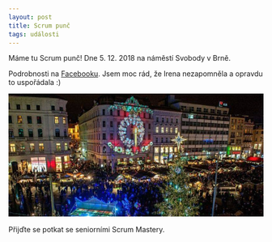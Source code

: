 ```yaml
---
layout: post
title: Scrum punč
tags: události
---
```


Máme tu Scrum punč! Dne 5. 12. 2018 na náměstí Svobody v Brně.

Podrobnosti na [Facebooku](https://www.facebook.com/events/2296829947271321/).
Jsem moc rád, že Irena nezapomněla a opravdu to uspořádala :)

![Scrum Punč](/assets/scrum-punc.jpg)

Přijďte se potkat se seniorními Scrum Mastery.
